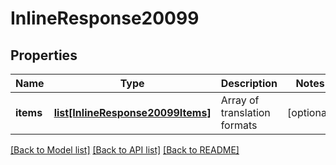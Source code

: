 # InlineResponse20099

## Properties
Name | Type | Description | Notes
------------ | ------------- | ------------- | -------------
**items** | [**list[InlineResponse20099Items]**](InlineResponse20099Items.md) | Array of translation formats | [optional] 

[[Back to Model list]](../README.md#documentation-for-models) [[Back to API list]](../README.md#documentation-for-api-endpoints) [[Back to README]](../README.md)


